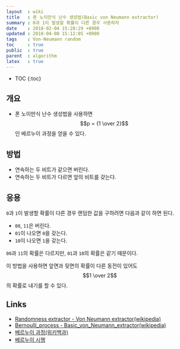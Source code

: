 ```yaml
---
layout  : wiki
title   : 폰 노이만식 난수 생성법(Basic von Neumann extractor)
summary : 0과 1이 발생할 확률이 다른 경우 사용하자
date    : 2018-02-04 15:28:29 +0900
updated : 2018-04-08 15:12:05 +0900
tags    : Von-Neumann random
toc     : true
public  : true
parent  : algorithm
latex   : true
---
```

* TOC
{:toc}

## 개요

* 폰 노이만식 난수 생성법을 사용하면 $$p = {1 \over 2}$$인 베르누이 과정을 얻을 수 있다.

## 방법

* 연속하는 두 비트가 같으면 버린다.
* 연속하는 두 비트가 다르면 앞의 비트를 갖는다.


## 응용

`0`과 `1`이 발생할 확률이 다른 경우 랜덤한 값을 구하려면 다음과 같이 하면 된다.

* `00`, `11`은 버린다.
* `01`이 나오면 `0`을 갖는다.
* `10`이 나오면 `1`을 갖는다.

`00`과 `11`의 확률은 다르지만, `01`과 `10`의 확률은 같기 때문이다.

이 방법을 사용하면 앞면과 뒷면의 확률이 다른 동전이 있어도 $$1 \over 2$$의 확률로 내기를 할 수 있다.

## Links

* [Randomness extractor - Von Neumann extractor(wikipedia)](https://en.wikipedia.org/wiki/Randomness_extractor#Von_Neumann_extractor )
* [Bernoulli_process - Basic_von_Neumann_extractor(wikipedia)](https://en.wikipedia.org/wiki/Bernoulli_process#Basic_von_Neumann_extractor )
* [베르누이 과정(위키백과)](https://ko.wikipedia.org/wiki/%EB%B2%A0%EB%A5%B4%EB%88%84%EC%9D%B4_%EA%B3%BC%EC%A0%95 )
* [베르누이 시행](https://ko.wikipedia.org/wiki/%EB%B2%A0%EB%A5%B4%EB%88%84%EC%9D%B4_%EC%8B%9C%ED%96%89 )
